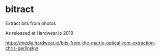 # bitract

Extract bits from photos

As released at Hardwear.io 2019

https://media.hardwear.io/bits-from-the-matrix-optical-rom-extraction-chris-gerlinsky/

